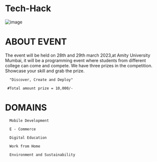 # Tech-Hack
![image](https://user-images.githubusercontent.com/125008362/218250743-7913118f-97bd-4b81-99b2-b60ae789145d.png)

# ABOUT EVENT

The event will be held on 28th and 29th march 2023,at Amity University Mumbai, it will be a programming event where students from different college can come and compete.
We have three prizes in the competition. Showcase your skill and grab the prize.

      "Discover, Create and Deploy" 

     #Total amount prize = 10,000/-
     
# DOMAINS
      Mobile Development
      
      E - Commerce
      
      Digital Education
      
      Work from Home
      
      Environment and Sustainability
